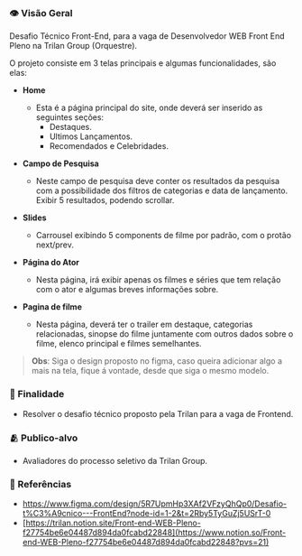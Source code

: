 ### 👁️ Visão Geral

Desafio Técnico Front-End, para a vaga de Desenvolvedor WEB Front End Pleno na Trilan Group (Orquestre).

O projeto consiste em 3 telas principais e algumas funcionalidades, são elas:

-  **Home**

   -  Esta é a página principal do site, onde deverá ser inserido as seguintes seções:
      -  Destaques.
      -  Ultimos Lançamentos.
      -  Recomendados e Celebridades.

-  **Campo de Pesquisa**

   -  Neste campo de pesquisa deve conter os resultados da pesquisa com a possibilidade dos filtros de categorias e data de lançamento. Exibir 5 resultados, podendo scrollar.

-  **Slides**

   -  Carrousel exibindo 5 components de filme por padrão, com o protão next/prev.

-  **Página do Ator**
   -  Nesta página, irá exibir apenas os filmes e séries que tem relação com o ator e algumas breves informações sobre.
-  **Pagina de filme**
   -  Nesta página, deverá ter o trailer em destaque, categorias relacionadas, sinopse do filme juntamente com outros dados sobre o filme, elenco principal e filmes semelhantes.

> **Obs**: Siga o design proposto no figma, caso queira adicionar algo a mais na tela, fique á vontade, desde que siga o mesmo modelo.

### 🎯 Finalidade

-  Resolver o desafio técnico proposto pela Trilan para a vaga de Frontend.

### 🫂 Publico-alvo

-  Avaliadores do processo seletivo da Trilan Group.

### 🪪 Referências

-  https://www.figma.com/design/5R7UpmHp3XAf2VFzyQhQp0/Desafio-t%C3%A9cnico---FrontEnd?node-id=1-2&t=2Rby5TyGuZj5USrT-0
-  [https://trilan.notion.site/Front-end-WEB-Pleno-f27754be6e04487d894da0fcabd22848](https://www.notion.so/Front-end-WEB-Pleno-f27754be6e04487d894da0fcabd22848?pvs=21)

